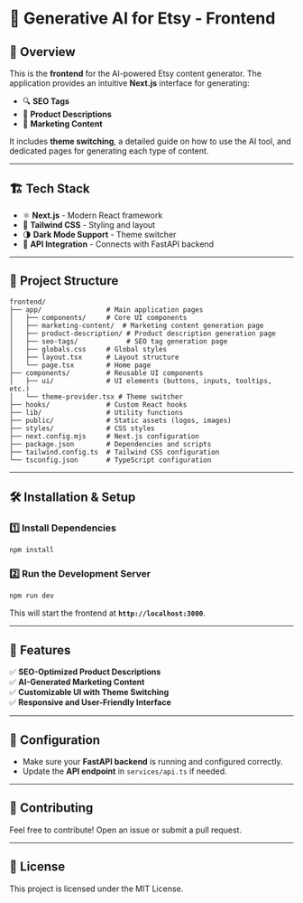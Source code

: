 # 🚀 Generative AI for Etsy - Frontend

## 🌟 Overview

This is the **frontend** for the AI-powered Etsy content generator. The application provides an intuitive **Next.js** interface for generating:

- 🔍 **SEO Tags**
- 📝 **Product Descriptions**
- 📢 **Marketing Content**

It includes **theme switching**, a detailed guide on how to use the AI tool, and dedicated pages for generating each type of content.

---

## 🏗️ Tech Stack

- ⚛️ **Next.js** - Modern React framework
- 🎨 **Tailwind CSS** - Styling and layout
- 🌗 **Dark Mode Support** - Theme switcher
- 🔄 **API Integration** - Connects with FastAPI backend

---

## 📂 Project Structure

```
frontend/
├── app/                # Main application pages
│   ├── components/     # Core UI components
│   ├── marketing-content/  # Marketing content generation page
│   ├── product-description/ # Product description generation page
│   ├── seo-tags/            # SEO tag generation page
│   ├── globals.css     # Global styles
│   ├── layout.tsx      # Layout structure
│   └── page.tsx        # Home page
├── components/         # Reusable UI components
│   ├── ui/             # UI elements (buttons, inputs, tooltips, etc.)
│   └── theme-provider.tsx # Theme switcher
├── hooks/              # Custom React hooks
├── lib/                # Utility functions
├── public/             # Static assets (logos, images)
├── styles/             # CSS styles
├── next.config.mjs     # Next.js configuration
├── package.json        # Dependencies and scripts
├── tailwind.config.ts  # Tailwind CSS configuration
└── tsconfig.json       # TypeScript configuration
```

---

## 🛠️ Installation & Setup

### **1️⃣ Install Dependencies**
```bash
npm install
```

### **2️⃣ Run the Development Server**
```bash
npm run dev
```
This will start the frontend at **`http://localhost:3000`**.

---

## 🚀 Features

✅ **SEO-Optimized Product Descriptions**  
✅ **AI-Generated Marketing Content**  
✅ **Customizable UI with Theme Switching**  
✅ **Responsive and User-Friendly Interface**  

---

## 🔧 Configuration

- Make sure your **FastAPI backend** is running and configured correctly.
- Update the **API endpoint** in `services/api.ts` if needed.

---

## 🎉 Contributing

Feel free to contribute! Open an issue or submit a pull request.

---

## 📜 License

This project is licensed under the MIT License.
